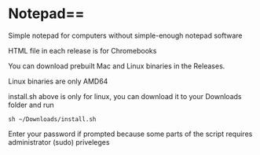 # Notepad==
Simple notepad for computers without simple-enough notepad software


HTML file in each release is for Chromebooks

You can download prebuilt Mac and Linux binaries in the Releases.

Linux binaries are only AMD64

install.sh above is only for linux, you can download it to your Downloads folder and run 
```
sh ~/Downloads/install.sh
```
Enter your password if prompted because some parts of the script requires administrator (sudo) priveleges
